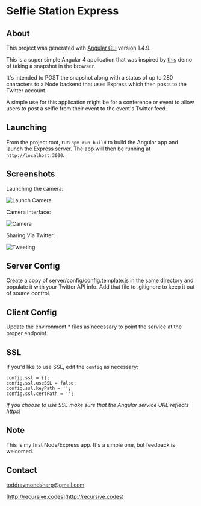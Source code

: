 # Selfie Station Express

## About
This project was generated with [Angular CLI](https://github.com/angular/angular-cli) version 1.4.9.

This is a super simple Angular 4 application that was inspired by [this](https://jsfiddle.net/dannymarkov/cuumwch5/) demo of taking a snapshot in the browser.

It's intended to POST the snapshot along with a status of up to 280 characters to a Node backend that uses Express which then posts to the Twitter account.

A simple use for this application might be for a conference or event to allow users to post a selfie from their event to the event's Twitter feed.

## Launching

From the project root, run `npm run build` to build the Angular app and launch the Express server.  The app will then be running at `http://localhost:3000`.

## Screenshots

Launching the camera:

![Launch Camera](https://s3.amazonaws.com/img.recursive.codes/Screenshot_20171124_225720.png)

Camera interface:

![Camera](https://s3.amazonaws.com/img.recursive.codes/Screenshot_20171124_230207.png)

Sharing Via Twitter:

![Tweeting](https://s3.amazonaws.com/img.recursive.codes/Screenshot_20171124_230228.png)


## Server Config

Create a copy of server/config/config.template.js in the same directory and populate it with your Twitter API info.  Add that file to .gitignore to keep it out of source control.

## Client Config

Update the environment.* files as necessary to point the service at the proper endpoint.

## SSL

If you'd like to use SSL, edit the `config` as necessary:

```
config.ssl = {};
config.ssl.useSSL = false;
config.ssl.keyPath = '';
config.ssl.certPath = '';
```

*If you choose to use SSL make sure that the Angular service URL reflects https!*

## Note

This is my first Node/Express app.  It's a simple one, but feedback is welcomed.  

## Contact

toddraymondsharp@gmail.com

[http://recursive.codes](http://recursive.codes)
